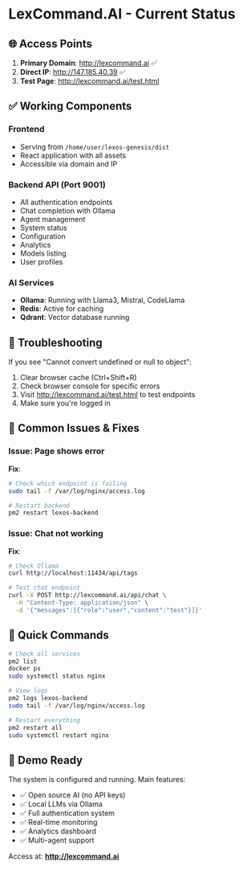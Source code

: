 # LexCommand.AI - Current Status

## 🌐 Access Points

1. **Primary Domain**: http://lexcommand.ai ✅
2. **Direct IP**: http://147.185.40.39 ✅
3. **Test Page**: http://lexcommand.ai/test.html

## ✅ Working Components

### Frontend
- Serving from `/home/user/lexos-genesis/dist`
- React application with all assets
- Accessible via domain and IP

### Backend API (Port 9001)
- All authentication endpoints
- Chat completion with Ollama
- Agent management
- System status
- Configuration
- Analytics
- Models listing
- User profiles

### AI Services
- **Ollama**: Running with Llama3, Mistral, CodeLlama
- **Redis**: Active for caching
- **Qdrant**: Vector database running

## 🔧 Troubleshooting

If you see "Cannot convert undefined or null to object":
1. Clear browser cache (Ctrl+Shift+R)
2. Check browser console for specific errors
3. Visit http://lexcommand.ai/test.html to test endpoints
4. Make sure you're logged in

## 📝 Common Issues & Fixes

### Issue: Page shows error
**Fix**: 
```bash
# Check which endpoint is failing
sudo tail -f /var/log/nginx/access.log

# Restart backend
pm2 restart lexos-backend
```

### Issue: Chat not working
**Fix**:
```bash
# Check Ollama
curl http://localhost:11434/api/tags

# Test chat endpoint
curl -X POST http://lexcommand.ai/api/chat \
  -H "Content-Type: application/json" \
  -d '{"messages":[{"role":"user","content":"test"}]}'
```

## 🚀 Quick Commands

```bash
# Check all services
pm2 list
docker ps
sudo systemctl status nginx

# View logs
pm2 logs lexos-backend
sudo tail -f /var/log/nginx/access.log

# Restart everything
pm2 restart all
sudo systemctl restart nginx
```

## 📱 Demo Ready

The system is configured and running. Main features:
- ✅ Open source AI (no API keys)
- ✅ Local LLMs via Ollama
- ✅ Full authentication system
- ✅ Real-time monitoring
- ✅ Analytics dashboard
- ✅ Multi-agent support

Access at: **http://lexcommand.ai**